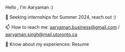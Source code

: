 Hello , I'm Aaryaman :)

💼 Seeking internships for Summer 2024, reach out :)

📫 How to reach me: aaryaman.business@gmail.com / aaryaman.singh@mail.utoronto.ca

📄 Know about my experiences: Resume

